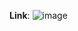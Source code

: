 <b>Link</b>:
![image](https://user-images.githubusercontent.com/79454375/179538220-e2519b64-e733-48ae-9df5-825e7b82a61f.png)

